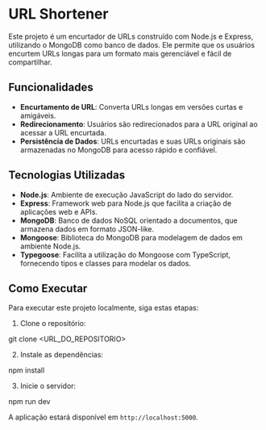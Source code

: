 # URL Shortener

Este projeto é um encurtador de URLs construído com Node.js e Express, utilizando o MongoDB como banco de dados. Ele permite que os usuários encurtem URLs longas para um formato mais gerenciável e fácil de compartilhar.

## Funcionalidades

- **Encurtamento de URL**: Converta URLs longas em versões curtas e amigáveis.
- **Redirecionamento**: Usuários são redirecionados para a URL original ao acessar a URL encurtada.
- **Persistência de Dados**: URLs encurtadas e suas URLs originais são armazenadas no MongoDB para acesso rápido e confiável.

## Tecnologias Utilizadas

- **Node.js**: Ambiente de execução JavaScript do lado do servidor.
- **Express**: Framework web para Node.js que facilita a criação de aplicações web e APIs.
- **MongoDB**: Banco de dados NoSQL orientado a documentos, que armazena dados em formato JSON-like.
- **Mongoose**: Biblioteca do MongoDB para modelagem de dados em ambiente Node.js.
- **Typegoose**: Facilita a utilização do Mongoose com TypeScript, fornecendo tipos e classes para modelar os dados.

## Como Executar

Para executar este projeto localmente, siga estas etapas:

1. Clone o repositório:

git clone <URL_DO_REPOSITORIO>

2. Instale as dependências:

npm install

3. Inicie o servidor:

npm run dev


A aplicação estará disponível em `http://localhost:5000`.
